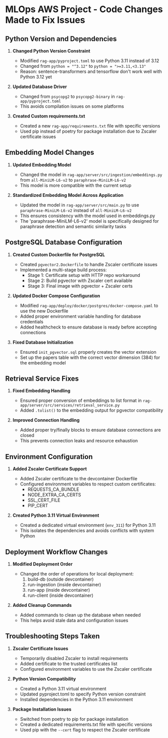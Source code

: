 # MLOps AWS Project - Code Changes Made to Fix Issues

## Python Version and Dependencies

1. **Changed Python Version Constraint**
   - Modified `rag-app/pyproject.toml` to use Python 3.11 instead of 3.12
   - Changed from `python = "^3.12"` to `python = ">=3.11,<3.13"`
   - Reason: sentence-transformers and tensorflow don't work well with Python 3.12 yet

2. **Updated Database Driver**
   - Changed from `psycopg2` to `psycopg2-binary` in `rag-app/pyproject.toml`
   - This avoids compilation issues on some platforms

3. **Created Custom requirements.txt**
   - Created a new `rag-app/requirements.txt` file with specific versions
   - Used pip instead of poetry for package installation due to Zscaler certificate issues

## Embedding Model Changes

1. **Updated Embedding Model**
   - Changed the model in `rag-app/server/src/ingestion/embeddings.py` from `all-MiniLM-L6-v2` to `paraphrase-MiniLM-L6-v2`
   - This model is more compatible with the current setup

2. **Standardized Embedding Model Across Application**
   - Updated the model in `rag-app/server/src/main.py` to use `paraphrase-MiniLM-L6-v2` instead of `all-MiniLM-L6-v2`
   - This ensures consistency with the model used in embeddings.py
   - The 'paraphrase-MiniLM-L6-v2' model is specifically designed for paraphrase detection and semantic similarity tasks

## PostgreSQL Database Configuration

1. **Created Custom Dockerfile for PostgreSQL**
   - Created `pgvector2.Dockerfile` to handle Zscaler certificate issues
   - Implemented a multi-stage build process:
     - Stage 1: Certificate setup with HTTP repo workaround
     - Stage 2: Build pgvector with Zscaler cert available
     - Stage 3: Final image with pgvector + Zscaler certs

2. **Updated Docker Compose Configuration**
   - Modified `rag-app/deploy/docker/postgres/docker-compose.yaml` to use the new Dockerfile
   - Added proper environment variable handling for database credentials
   - Added healthcheck to ensure database is ready before accepting connections

3. **Fixed Database Initialization**
   - Ensured `init_pgvector.sql` properly creates the vector extension
   - Set up the papers table with the correct vector dimension (384) for the embedding model

## Retrieval Service Fixes

1. **Fixed Embedding Handling**
   - Ensured proper conversion of embeddings to list format in `rag-app/server/src/services/retrieval_service.py`
   - Added `.tolist()` to the embedding output for pgvector compatibility

2. **Improved Connection Handling**
   - Added proper try/finally blocks to ensure database connections are closed
   - This prevents connection leaks and resource exhaustion

## Environment Configuration

1. **Added Zscaler Certificate Support**
   - Added Zscaler certificate to the devcontainer Dockerfile
   - Configured environment variables to respect custom certificates:
     - REQUESTS_CA_BUNDLE
     - NODE_EXTRA_CA_CERTS
     - SSL_CERT_FILE
     - PIP_CERT

2. **Created Python 3.11 Virtual Environment**
   - Created a dedicated virtual environment (`env_311`) for Python 3.11
   - This isolates the dependencies and avoids conflicts with system Python

## Deployment Workflow Changes

1. **Modified Deployment Order**
   - Changed the order of operations for local deployment:
     1. build-db (outside devcontainer)
     2. run-ingestion (inside devcontainer)
     3. run-app (inside devcontainer)
     4. run-client (inside devcontainer)

2. **Added Cleanup Commands**
   - Added commands to clean up the database when needed
   - This helps avoid stale data and configuration issues

## Troubleshooting Steps Taken

1. **Zscaler Certificate Issues**
   - Temporarily disabled Zscaler to install requirements
   - Added certificate to the trusted certificates list
   - Configured environment variables to use the Zscaler certificate

2. **Python Version Compatibility**
   - Created a Python 3.11 virtual environment
   - Updated pyproject.toml to specify Python version constraint
   - Installed dependencies in the Python 3.11 environment

3. **Package Installation Issues**
   - Switched from poetry to pip for package installation
   - Created a dedicated requirements.txt file with specific versions
   - Used pip with the `--cert` flag to respect the Zscaler certificate 